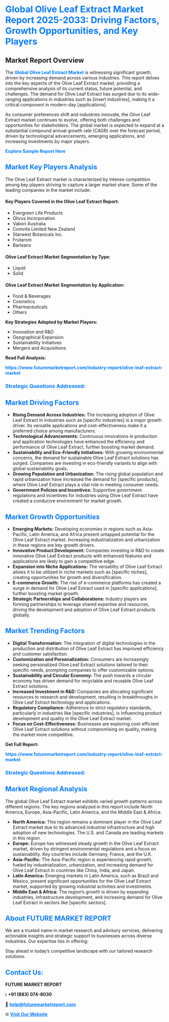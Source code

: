 <h1 style="color: #007BFF;">Global Olive Leaf Extract Market Report 2025-2033: Driving Factors, Growth Opportunities, and Key Players</h1>

<section id="overview">
<h2>Market Report Overview</h2>
<p>The <a href="https://www.futuremarketreport.com/industry-report/olive-leaf-extract-market" style="color: #007BFF; text-decoration: none;"><strong>Global Olive Leaf Extract Market</strong></a> is witnessing significant growth, driven by increasing demand across various industries. This report delves into the key aspects of the Olive Leaf Extract market, providing a comprehensive analysis of its current status, future potential, and challenges. The demand for Olive Leaf Extract has surged due to its wide-ranging applications in industries such as [insert industries], making it a critical component in modern-day [applications].</p>
<p>As consumer preferences shift and industries innovate, the Olive Leaf Extract market continues to evolve, offering both challenges and opportunities for stakeholders. The global market is expected to expand at a substantial compound annual growth rate (CAGR) over the forecast period, driven by technological advancements, emerging applications, and increasing investments by major players.</p>
</section>

<section id="overview">
<p><a href="https://www.futuremarketreport.com/request-sample/reportId=29679" style="color: #007BFF; text-decoration: none;"><strong>Explore Sample Report Here</strong></a></p>
</section>

<section id="key-players">
<h2 style="color: #007BFF;">Market Key Players Analysis</h2>
<p>The Olive Leaf Extract market is characterized by intense competition among key players striving to capture a larger market share. Some of the leading companies in the market include:</p>
<h4>Key Players Covered in the Olive Leaf Extract Report:</h4>
<ul><li>Evergreen Life Products</li><li>Olivus Incorporation</li><li>Vabori Australia</li><li>Comvita Limited New Zealand</li><li>Starwest Botanicals Inc.</li><li>Frutarom</li><li>Barleans</li></ul>
<h4>Olive Leaf Extract Market Segmentation by Type:</h4>
<ul><li>Liquid</li><li>Solid</li></ul>

<h4>Olive Leaf Extract Market Segmentation by Application:</h4>
<ul><li>Food &amp; Beverages</li><li>Cosmetics</li><li>Pharmaceuticals</li><li>Others</li></ul>
<p><strong>Key Strategies Adopted by Market Players:</strong></p>
<ul>
<li>Innovation and R&D</li>
<li>Geographical Expansion</li>
<li>Sustainability Initiatives</li>
<li>Mergers and Acquisitions</li>
</ul>
</section>

<section>
<p><strong>Read Full Analysis: </strong></p><a href="https://www.futuremarketreport.com/industry-report/olive-leaf-extract-market" style="color: #007BFF; text-decoration: none;"><strong>https://www.futuremarketreport.com/industry-report/olive-leaf-extract-market</strong></a>
<h3 style="color: #007BFF;">Strategic Questions Addressed:</h3>
</section>

<section id="driving-factors">
<h2 style="color: #007BFF;">Market Driving Factors</h2>
<ul>
<li><strong>Rising Demand Across Industries:</strong> The increasing adoption of Olive Leaf Extract in industries such as [specific industries] is a major growth driver. Its versatile applications and cost-effectiveness make it a preferred choice among manufacturers.</li>
<li><strong>Technological Advancements:</strong> Continuous innovations in production and application technologies have enhanced the efficiency and performance of Olive Leaf Extract, further boosting market demand.</li>
<li><strong>Sustainability and Eco-Friendly Initiatives:</strong> With growing environmental concerns, the demand for sustainable Olive Leaf Extract solutions has surged. Companies are investing in eco-friendly variants to align with global sustainability goals.</li>
<li><strong>Growing Population and Urbanization:</strong> The rising global population and rapid urbanization have increased the demand for [specific products], where Olive Leaf Extract plays a vital role in meeting consumer needs.</li>
<li><strong>Government Policies and Incentives:</strong> Supportive government regulations and incentives for industries using Olive Leaf Extract have created a conducive environment for market growth.</li>
</ul>
</section>

<section id="growth-opportunities">
<h2 style="color: #007BFF;">Market Growth Opportunities</h2>
<ul>
<li><strong>Emerging Markets:</strong> Developing economies in regions such as Asia-Pacific, Latin America, and Africa present untapped potential for the Olive Leaf Extract market. Increasing industrialization and urbanization in these regions are key growth drivers.</li>
<li><strong>Innovative Product Development:</strong> Companies investing in R&D to create innovative Olive Leaf Extract products with enhanced features and applications are likely to gain a competitive edge.</li>
<li><strong>Expansion into Niche Applications:</strong> The versatility of Olive Leaf Extract allows it to be utilized in niche markets such as [specific niches], creating opportunities for growth and diversification.</li>
<li><strong>E-commerce Growth:</strong> The rise of e-commerce platforms has created a surge in demand for Olive Leaf Extract used in [specific applications], further boosting market growth.</li>
<li><strong>Strategic Partnerships and Collaborations:</strong> Industry players are forming partnerships to leverage shared expertise and resources, driving the development and adoption of Olive Leaf Extract products globally.</li>
</ul>
</section>

<section id="trending-factors">
<h2 style="color: #007BFF;">Market Trending Factors</h2>
<ul>
<li><strong>Digital Transformation:</strong> The integration of digital technologies in the production and distribution of Olive Leaf Extract has improved efficiency and customer satisfaction.</li>
<li><strong>Customization and Personalization:</strong> Consumers are increasingly seeking personalized Olive Leaf Extract solutions tailored to their specific needs, prompting companies to offer customizable options.</li>
<li><strong>Sustainability and Circular Economy:</strong> The push towards a circular economy has driven demand for recyclable and reusable Olive Leaf Extract solutions.</li>
<li><strong>Increased Investment in R&D:</strong> Companies are allocating significant resources to research and development, resulting in breakthroughs in Olive Leaf Extract technology and applications.</li>
<li><strong>Regulatory Compliance:</strong> Adherence to strict regulatory standards, particularly in industries like [specific industries], is influencing product development and quality in the Olive Leaf Extract market.</li>
<li><strong>Focus on Cost-Effectiveness:</strong> Businesses are exploring cost-efficient Olive Leaf Extract solutions without compromising on quality, making the market more competitive.</li>
</ul>
</section>

<section>
<p><strong>Get Full Report: </strong></p><a href="https://www.futuremarketreport.com/industry-report/olive-leaf-extract-market" style="color: #007BFF; text-decoration: none;"><strong>https://www.futuremarketreport.com/industry-report/olive-leaf-extract-market</strong></a>
<h3 style="color: #007BFF;">Strategic Questions Addressed:</h3>
</section>


<section id="regional-analysis">
<h2 style="color: #007BFF;">Market Regional Analysis</h2>
<p>The global Olive Leaf Extract market exhibits varied growth patterns across different regions. The key regions analyzed in this report include North America, Europe, Asia-Pacific, Latin America, and the Middle East & Africa:</p>
<ul>
<li><strong>North America:</strong> This region remains a dominant player in the Olive Leaf Extract market due to its advanced industrial infrastructure and high adoption of new technologies. The U.S. and Canada are leading markets in this region.</li>
<li><strong>Europe:</strong> Europe has witnessed steady growth in the Olive Leaf Extract market, driven by stringent environmental regulations and a focus on sustainability. Key countries include Germany, France, and the U.K.</li>
<li><strong>Asia-Pacific:</strong> The Asia-Pacific region is experiencing rapid growth, fueled by industrialization, urbanization, and increasing demand for Olive Leaf Extract in countries like China, India, and Japan.</li>
<li><strong>Latin America:</strong> Emerging markets in Latin America, such as Brazil and Mexico, present significant opportunities for the Olive Leaf Extract market, supported by growing industrial activities and investments.</li>
<li><strong>Middle East & Africa:</strong> The region’s growth is driven by expanding industries, infrastructure development, and increasing demand for Olive Leaf Extract in sectors like [specific sectors].</li>
</ul>
</section>

<footer>
<h2 style="color: #007BFF;">About FUTURE MARKET REPORT</h2>
<p>We are a trusted name in market research and advisory services, delivering actionable insights and strategic support to businesses across diverse industries. Our expertise lies in offering:</p>

<p>Stay ahead in today’s competitive landscape with our tailored research solutions.</p>

<h2 style="color: #007BFF;">Contact Us:</h2>
<p><strong>FUTURE MARKET REPORT</strong></p>
<p>📞 <strong>+91 (883) 074-8030</strong></p>
<p>📧 <strong><a href="mailto:help@futuremarketreport.com" style="color: #007BFF;">help@futuremarketreport.com</a></strong></p>
<p>🌐 <strong><a href="https://www.futuremarketreport.com/" style="color: #007BFF;">Visit Our Website</a></strong></p>
</footer>